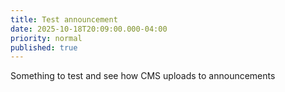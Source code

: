 ```yaml
---
title: Test announcement
date: 2025-10-18T20:09:00.000-04:00
priority: normal
published: true
---
```

Something to test and see how CMS uploads to announcements
